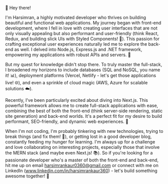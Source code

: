<!---
simi360/simi360 is a ✨ special ✨ repository because its `README.md` (this file) appears on your GitHub profile.
You can click the Preview link to take a look at your changes.
--->
👋 Hey there!

I'm Harsimran, a highly motivated developer who thrives on building beautiful and functional web applications. My journey began with front-end development, where I fell in love with creating user interfaces that are not only visually appealing but also performant and user-friendly (think React, Redux, and building slick UIs with Styled Components! 💅). This passion for crafting exceptional user experiences naturally led me to explore the back-end as well. I delved into Node.js, Express.js and .NET framework, empowering my applications with robust APIs and servers. 🚀

But my quest for knowledge didn't stop there. To truly master the full-stack, I broadened my horizons to include databases (SQL and NoSQL, you name it! 📊), deployment platforms (Vercel, Netlify - let's get those applications live! 🌐), and even a sprinkle of cloud magic (AWS, Azure for scalable solutions ☁️).

Recently, I've been particularly excited about diving into Next.js. This powerful framework allows me to create full-stack applications with ease, combining the best of both the front-end (think server-side rendering, static site generation) and back-end worlds. It's a perfect fit for my desire to build performant, SEO-friendly, and dynamic web experiences. 🌟

When I'm not coding, I'm probably tinkering with new technologies, trying to break things (and fix them! 🔧), or getting lost in a good developer blog, constantly feeding my hunger for learning. I'm always up for a challenge and love collaborating on interesting projects, especially those that involve the MERN stack (and maybe even Next.js! 📚). So if you're looking for a passionate developer who's a master of both the front-end and back-end, hit me up on email harsimrankaur0360@gmail.com or connect with me on LinkedIn (www.linkedin.com/in/harsimrankaur360) - let's build something awesome together! 🤝
